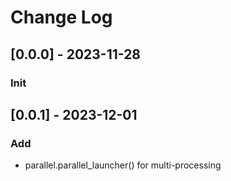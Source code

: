# Change Log
## [0.0.0] - 2023-11-28
### Init

## [0.0.1] - 2023-12-01
### Add
- parallel.parallel_launcher() for multi-processing